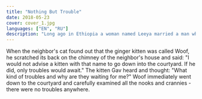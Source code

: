 ```yaml
---
title: "Nothing But Trouble"
date: 2018-05-23
cover: cover_1.jpg
languages: ["EN", "RU"]
description: "Long ago in Ethiopia a woman named Leeya married a man who had a son..."
---
```


When the neighbor's cat found out that the ginger kitten was called Woof, 
he scratched its back on the chimney of the neighbor's house and said:
"I would not advise a kitten with that name to go down into the courtyard. If he did, only troubles would await."
The kitten Gav heard and thought: 
"What kind of troubles and why are they waiting for me?" 
Woof immediately went down to the courtyard and carefully examined all the nooks and crannies - there were no troubles anywhere.
